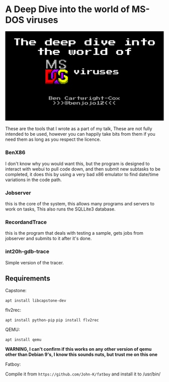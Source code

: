 A Deep Dive into the world of MS-DOS viruses
===

![title](./.github/main.png)

These are the tools that I wrote as a part of my talk, These are not fully intended to be used, however you can happily take bits from them if you need them as long as you respect the licence.

### BenX86

I don't know why you would want this, but the program is designed to interact with webui to pull code down, and then submit new subtasks to be completed, it does this by using a very bad x86 emulator to find date/time variations in the code path.

### Jobserver

this is the core of the system, this allows many programs and servers to work on tasks, This also runs the SQLLite3 database.

### RecordandTrace

this is the program that deals with testing a sample, gets jobs from jobserver and submits to it after it's done.

### int20h-gdb-trace

Simple version of the tracer.



## Requirements

Capstone:

`apt install libcapstone-dev`

flv2rec:

`apt install python-pip`
`pip install flv2rec`

QEMU:

`apt install qemu`

**WARNING, I can't confirm if this works on any other version of qemu other than Debian 9's, I know this sounds nuts, but trust me on this one**

Fatboy:

Compile it from `https://github.com/John-K/fatboy` and install it to /usr/bin/

